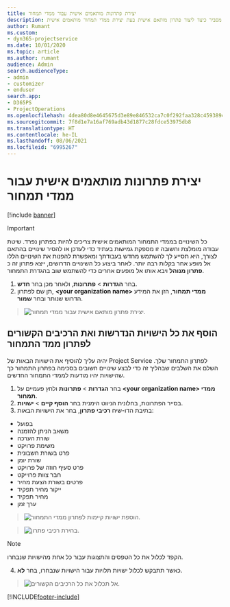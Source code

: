 ```yaml
---
title: יצירת פתרונות מותאמים אישית עבור ממדי תמחור
description: נושא זה מסביר כיצד ליצור פתרון מותאם אישית בעת יצירת ממדי תמחור מותאמים אישית.
author: Rumant
ms.custom:
- dyn365-projectservice
ms.date: 10/01/2020
ms.topic: article
ms.author: rumant
audience: Admin
search.audienceType:
- admin
- customizer
- enduser
search.app:
- D365PS
- ProjectOperations
ms.openlocfilehash: 4dea80d8e4645675d3e89e846532ca7c0f292faa328c45938941c50dc15486fc
ms.sourcegitcommit: 7f8d1e7a16af769adb43d1877c28fdce53975db8
ms.translationtype: HT
ms.contentlocale: he-IL
ms.lasthandoff: 08/06/2021
ms.locfileid: "6995267"
---
```

# <a name="create-custom-solutions-for-pricing-dimensions"></a>יצירת פתרונות מותאמים אישית עבור ממדי תמחור

[!include [banner](../includes/psa-now-project-operations.md)]

> [!IMPORTANT]
> כל השינויים בממדי התמחור המותאמים אישית צריכים להיות בפתרון נפרד. שיטת עבודה מומלצת וחשובה זו מספקת גמישות בעתיד כדי לעדכן או להסיר שינויים בהתאם לצורך, היא תסייע לך להשתמש מחדש בעבודתך ומאפשרת להפנות את השינויים הללו אל מופע אחר בקלות רבה יותר. לאחר ביצוע כל השינויים הדרושים, ייצא פתרון זה כ **פתרון מנוהל** ויבא אותו אל מופעים אחרים כדי להשתמש שוב בהגדרת התמחור.

1. בחר **הגדרות** > **פתרונות**, ולאחר מכן בחר **חדש**. 
2. תן שם לפתרון, **\<your organization name> ממדי תמחור**, הזן את המידע הדרוש שנותר ובחר **שמור**.

> ![יצירת פתרון מותאם אישית עבור ממדי תמחור.](media/Creation-of-custom-pricing-dimension-solution.PNG)
  
## <a name="add-all-required-entities-and-related-components-to-the-pricing-dimension-solution"></a>הוסף את כל הישויות הנדרשות ואת הרכיבים הקשורים לפתרון ממד התמחור
יהיה עליך להוסיף את הישויות הבאות של Project Service לפתרון התמחור שלך. השלם את השלבים שבהליך זה כדי לבצע שינויים חשובים בסכימה בפתרון התמחור כך שהישויות יהיו מודעות לממדי התמחור החדשים.

1. בחר **הגדרות** > **פתרונות** ולחץ פעמיים על **\<your organization name> ממדי תמחור**. 
2. בסייר הפתרונות, בחלונית הניווט הימנית בחר **הוסף קיים**  > **ישויות**.
3. בתיבת הדו-שיח **רכיבי פתרון**, בחר את הישויות הבאות:

- בפועל
- משאב הניתן להזמנה
- שורת הערכה
- משימת פרויקט
- פרט בשורת חשבונית
- שורת יומן
- פרט סעיף חוזה של פרויקט
- חבר צוות פרוייקט
- פרטים בשורת הצעת מחיר
- ייקור מחיר תפקיד
- מחיר תפקיד 
- ערך זמן 

> ![הוספת ישויות קיימות לפתרון ממדי התמחור.](media/Existing-entities-to-PD-solution.png)

> ![בחירת רכיבי פתרון.](media/Dimension-Components.png)

> [!NOTE]
> הקפד לכלול את כל הטפסים והתצוגות עבור כל אחת מהישויות שנבחרו.

4. כאשר תתבקש לכלול ישויות תלויות עבור הישויות שנבחרו, בחר **לא**.

> ![אל תכלול את כל הרכיבים הקשורים.](media/Do-not-include-required.png)




[!INCLUDE[footer-include](../includes/footer-banner.md)]